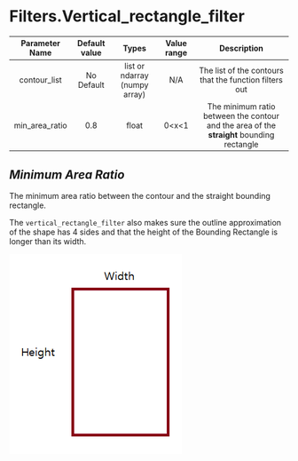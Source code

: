 # Filters.Vertical_rectangle_filter

| Parameter Name | Default value | Types | Value range | Description | 
| :---: |  :---: | :---: | :---: | :---: |
| contour_list | No Default | list or ndarray (numpy array)| N/A | The list of the contours that the function filters out |
| min_area_ratio | 0.8 | float | 0<x<1 | The minimum ratio between the contour and the area of the **straight** bounding rectangle |

## *Minimum Area Ratio*
The minimum area ratio between the contour and the straight bounding rectangle. 

The `vertical_rectangle_filter` also makes sure the outline approximation of the shape has 4 sides and that the height
of the Bounding Rectangle is longer than its width.

![](https://github.com/1937Elysium/Ovl-Python/blob/master/Pictures/Vertical%20Rectangle.png)
